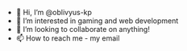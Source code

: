 - 👋 Hi, I’m @oblivyus-kp
- 👀 I’m interested in gaming and web development
- 💞️ I’m looking to collaborate on anything!
- 📫 How to reach me - my email

<!---
oblivyus-kp/oblivyus-kp is a ✨ special ✨ repository because its `README.md` (this file) appears on your GitHub profile.
You can click the Preview link to take a look at your changes.
--->
